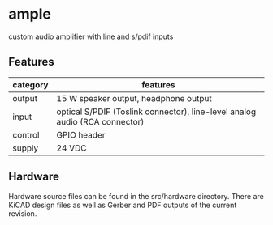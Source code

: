 # ample
custom audio amplifier with line and s/pdif inputs

## Features
| category | features                                                                       |
|----------|--------------------------------------------------------------------------------|
| output   | 15 W speaker output, headphone output                                        |
| input    | optical S/PDIF (Toslink connector), line-level analog audio (RCA connector)  |
| control  | GPIO header                                                                  |
| supply   | 24 VDC                                                                       |

## Hardware
Hardware source files can be found in the src/hardware directory. There are KiCAD design files as well as Gerber and PDF outputs of the current revision.
